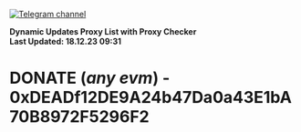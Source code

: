 [![Telegram channel](https://img.shields.io/endpoint?url=https://runkit.io/damiankrawczyk/telegram-badge/branches/master?url=https://t.me/n4z4v0d)](https://t.me/n4z4v0d) 

**Dynamic Updates Proxy List with Proxy Checker**  
**Last Updated: 18.12.23 09:31**

# DONATE (_any evm_) - 0xDEADf12DE9A24b47Da0a43E1bA70B8972F5296F2
